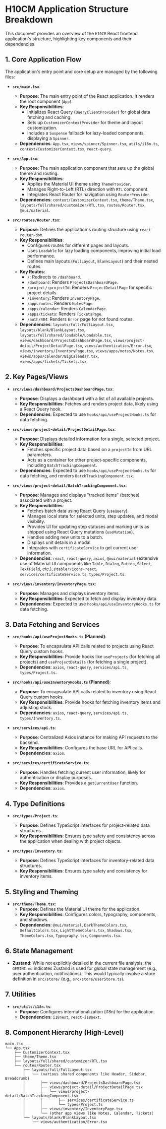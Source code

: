 # H10CM Application Structure Breakdown

This document provides an overview of the `H10CM` React frontend application's structure, highlighting key components and their dependencies.

## 1. Core Application Flow

The application's entry point and core setup are managed by the following files:

-   **`src/main.tsx`**:
    -   **Purpose**: The main entry point of the React application. It renders the root component (`App`).
    -   **Key Responsibilities**:
        -   Initializes React Query (`QueryClientProvider`) for global data fetching and caching.
        -   Sets up `CustomizerContextProvider` for theme and layout customization.
        -   Includes a `Suspense` fallback for lazy-loaded components, displaying a `Spinner`.
    -   **Dependencies**: `App.tsx`, `views/spinner/Spinner.tsx`, `utils/i18n.ts`, `context/CustomizerContext.tsx`, `react-query`.

-   **`src/App.tsx`**:
    -   **Purpose**: The main application component that sets up the global theme and routing.
    -   **Key Responsibilities**:
        -   Applies the Material UI theme using `ThemeProvider`.
        -   Manages Right-to-Left (RTL) direction with `RTL` component.
        -   Integrates React Router for navigation using `RouterProvider`.
    -   **Dependencies**: `context/CustomizerContext.tsx`, `theme/Theme.tsx`, `layouts/full/shared/customizer/RTL.tsx`, `routes/Router.tsx`, `@mui/material`.

-   **`src/routes/Router.tsx`**:
    -   **Purpose**: Defines the application's routing structure using `react-router-dom`.
    -   **Key Responsibilities**:
        -   Configures routes for different pages and layouts.
        -   Uses `Loadable` for lazy loading components, improving initial load performance.
        -   Defines main layouts (`FullLayout`, `BlankLayout`) and their nested routes.
    -   **Key Routes**:
        -   `/`: Redirects to `/dashboard`.
        -   `/dashboard`: Renders `ProjectsDashboardPage`.
        -   `/project/:projectId`: Renders `ProjectDetailPage` for specific project details.
        -   `/inventory`: Renders `InventoryPage`.
        -   `/apps/notes`: Renders `NotesPage`.
        -   `/apps/calendar`: Renders `CalendarPage`.
        -   `/apps/tickets`: Renders `TicketsPage`.
        -   `/auth/404`: Renders `Error` page for not found routes.
    -   **Dependencies**: `layouts/full/FullLayout.tsx`, `layouts/blank/BlankLayout.tsx`, `layouts/full/shared/loadable/Loadable.tsx`, `views/dashboard/ProjectsDashboardPage.tsx`, `views/project-detail/ProjectDetailPage.tsx`, `views/authentication/Error.tsx`, `views/inventory/InventoryPage.tsx`, `views/apps/notes/Notes.tsx`, `views/apps/calendar/BigCalendar.tsx`, `views/apps/tickets/Tickets.tsx`.

## 2. Key Pages/Views

-   **`src/views/dashboard/ProjectsDashboardPage.tsx`**:
    -   **Purpose**: Displays a dashboard with a list of all available projects.
    -   **Key Responsibilities**: Fetches and renders project data, likely using a React Query hook.
    -   **Dependencies**: Expected to use `hooks/api/useProjectHooks.ts` for data fetching.

-   **`src/views/project-detail/ProjectDetailPage.tsx`**:
    -   **Purpose**: Displays detailed information for a single, selected project.
    -   **Key Responsibilities**:
        -   Fetches specific project data based on a `projectId` from URL parameters.
        -   Acts as a container for other project-specific components, including `BatchTrackingComponent`.
    -   **Dependencies**: Expected to use `hooks/api/useProjectHooks.ts` for data fetching, and renders `BatchTrackingComponent.tsx`.

-   **`src/views/project-detail/BatchTrackingComponent.tsx`**:
    -   **Purpose**: Manages and displays "tracked items" (batches) associated with a project.
    -   **Key Responsibilities**:
        -   Fetches batch data using React Query (`useQuery`).
        -   Manages local state for selected units, step updates, and modal visibility.
        -   Provides UI for updating step statuses and marking units as shipped using React Query mutations (`useMutation`).
        -   Handles adding new units to a batch.
        -   Displays unit details in a modal.
        -   Integrates with `certificateService` to get current user information.
    -   **Dependencies**: `react`, `react-query`, `axios`, `@mui/material` (extensive use of Material UI components like `Table`, `Dialog`, `Button`, `Select`, `TextField`, etc.), `@tabler/icons-react`, `services/certificateService.ts`, `types/Project.ts`.

-   **`src/views/inventory/InventoryPage.tsx`**:
    -   **Purpose**: Manages and displays inventory items.
    -   **Key Responsibilities**: Expected to fetch and display inventory data.
    -   **Dependencies**: Expected to use `hooks/api/useInventoryHooks.ts` for data fetching.

## 3. Data Fetching and Services

-   **`src/hooks/api/useProjectHooks.ts` (Planned)**:
    -   **Purpose**: To encapsulate API calls related to projects using React Query custom hooks.
    -   **Key Responsibilities**: Provide hooks like `useProjects` (for fetching all projects) and `useProjectDetails` (for fetching a single project).
    -   **Dependencies**: `axios`, `react-query`, `services/api.ts`, `types/Project.ts`.

-   **`src/hooks/api/useInventoryHooks.ts` (Planned)**:
    -   **Purpose**: To encapsulate API calls related to inventory using React Query custom hooks.
    -   **Key Responsibilities**: Provide hooks for fetching inventory items and adjusting stock.
    -   **Dependencies**: `axios`, `react-query`, `services/api.ts`, `types/Inventory.ts`.

-   **`src/services/api.ts`**:
    -   **Purpose**: Centralized Axios instance for making API requests to the backend.
    -   **Key Responsibilities**: Configures the base URL for API calls.
    -   **Dependencies**: `axios`.

-   **`src/services/certificateService.ts`**:
    -   **Purpose**: Handles fetching current user information, likely for authentication or display purposes.
    -   **Key Responsibilities**: Provides a `getCurrentUser` function.
    -   **Dependencies**: `axios`.

## 4. Type Definitions

-   **`src/types/Project.ts`**:
    -   **Purpose**: Defines TypeScript interfaces for project-related data structures.
    -   **Key Responsibilities**: Ensures type safety and consistency across the application when dealing with project objects.

-   **`src/types/Inventory.ts`**:
    -   **Purpose**: Defines TypeScript interfaces for inventory-related data structures.
    -   **Key Responsibilities**: Ensures type safety and consistency for inventory items.

## 5. Styling and Theming

-   **`src/theme/Theme.tsx`**:
    -   **Purpose**: Defines the Material UI theme for the application.
    -   **Key Responsibilities**: Configures colors, typography, components, and shadows.
    -   **Dependencies**: `@mui/material`, `DarkThemeColors.tsx`, `DefaultColors.tsx`, `LightThemeColors.tsx`, `Shadows.tsx`, `ThemeColors.tsx`, `Typography.tsx`, `Components.tsx`.

## 6. State Management

-   **Zustand**: While not explicitly detailed in the current file analysis, the `GEMINI.md` indicates Zustand is used for global state management (e.g., user authentication, notifications). This would typically involve a store definition in `src/store/` (e.g., `src/store/userStore.ts`).

## 7. Utilities

-   **`src/utils/i18n.ts`**:
    -   **Purpose**: Configures internationalization (i18n) for the application.
    -   **Dependencies**: `i18next`, `react-i18next`.

## 8. Component Hierarchy (High-Level)

```
main.tsx
└── App.tsx
    ├── CustomizerContext.tsx
    ├── theme/Theme.tsx
    ├── layouts/full/shared/customizer/RTL.tsx
    └── routes/Router.tsx
        ├── layouts/full/FullLayout.tsx
        │   └── (various shared components like Header, Sidebar, Breadcrumb)
        │       ├── views/dashboard/ProjectsDashboardPage.tsx
        │       ├── views/project-detail/ProjectDetailPage.tsx
        │       │   └── views/project-detail/BatchTrackingComponent.tsx
        │       │       ├── services/certificateService.ts
        │       │       └── types/Project.ts
        │       ├── views/inventory/InventoryPage.tsx
        │       └── (other app views like Notes, Calendar, Tickets)
        └── layouts/blank/BlankLayout.tsx
            └── views/authentication/Error.tsx
```
